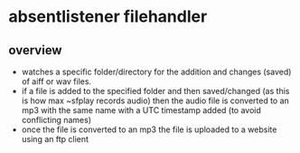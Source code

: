 # absentlistener filehandler
## overview
- watches a specific folder/directory for the addition and changes (saved) of aiff or wav files. 
- if a file is added to the specified folder and then saved/changed (as this is how max ~sfplay records audio) then the audio file is converted to an mp3 with the same name with a UTC timestamp added (to avoid conflicting names)
- once the file is converted to an mp3 the file is uploaded to a website using an ftp client